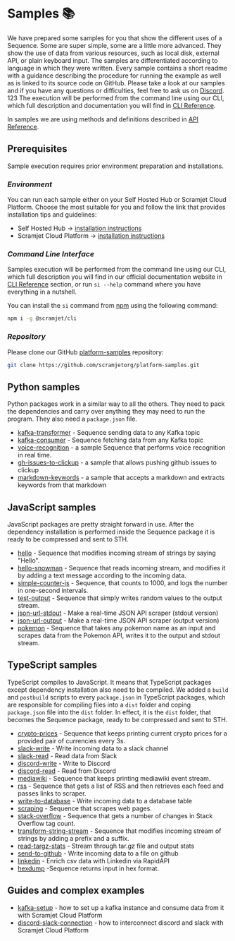 # Samples 📚

We have prepared some samples for you that show the different uses of a Sequence. Some are super simple, some are a little more advanced. They show the use of data from various resources, such as local disk, external API, or plain keyboard input.  The samples are differentiated according to language in which they were written. Every sample contains a short readme with a guidance describing the procedure for running the example as well as is linked to its source code on GitHub. Please take a look at our samples and if you have any questions or difficulties, feel free to ask us on [Discord](https://bit.ly/discordwww).
123
The execution will be performed from the command line using our CLI, which full description and documentation you will find in [CLI Reference](./cli-reference).

In samples we are using methods and definitions described in [API Reference](./api-reference).

## Prerequisites

Sample execution requires prior environment preparation and installations.

### *Environment*

You can run each sample either on your Self Hosted Hub or Scramjet Cloud Platform. Choose the most suitable for you and follow the link that provides installation tips and guidelines:

- Self Hosted Hub → [installation instructions](https://docs.scramjet.org/platform/self-hosted-installation)
- Scramjet Cloud Platform → [installation instructions](https://docs.scramjet.org/platform/quick-start)

### *Command Line Interface*

Samples execution will be performed from the command line using our CLI, which full description you will find in our official documentation website in [CLI Reference](https://docs.scramjet.org/platform/cli-reference) section, or run `si --help` command where you have everything in a nutshell.

You can install the `si` command from [npm](https://docs.npmjs.com/downloading-and-installing-node-js-and-npm) using the following command:

```bash
npm i -g @scramjet/cli
```

### *Repository*

Please clone our GitHub [platform-samples](https://github.com/scramjetorg/platform-samples) repository:

```bash
git clone https://github.com/scramjetorg/platform-samples.git
```

## Python samples

Python packages work in a similar way to all the others. They need to pack the dependencies and carry over anything they may need to run the program. They also need a `package.json` file.

- [kafka-transformer](python/kafka-transformer/) - Sequence sending data to any Kafka topic
- [kafka-consumer](python/kafka-consumer/) - Sequence fetching data from any Kafka topic
- [voice-recognition](python/voice-recognition) - a sample Sequence that performs voice recognition in real time.
- [gh-issues-to-clickup](python/gh-issues-to-clickup) - a sample that allows pushing github issues to clickup
- [markdown-keywords](python/markdown-keywords) - a sample that accepts a markdown and extracts keywords from that markdown

## JavaScript samples

JavaScript packages are pretty straight forward in use. After the dependency installation is performed inside the Sequence package it is ready to be compressed and sent to STH.

- [hello](javascript/hello) - Sequence that modifies incoming stream of strings by saying "Hello".
- [hello-snowman](javascript/hello-snowman) - Sequence that reads incoming stream, and modifies it by adding a text message according to the incoming data.
- [simple-counter-js](javascript/simple-counter-js) - Sequence, that counts to 1000, and logs the number in one-second intervals.
- [test-output](javascript/test-output) - Sequence that simply writes random values to the output stream.
- [json-url-stdout](javascript/json-url-stdout/) - Make a real-time JSON API scraper (stdout version)
- [json-url-output](javascript/json-url-output/) - Make a real-time JSON API scraper (output version)
- [pokemon](javascript/pokemon/) - Sequence that takes any pokemon name as an input and scrapes data from the Pokemon API, writes it to the output and stdout stream.

## TypeScript samples

TypeScript compiles to JavaScript. It means that TypeScript packages except dependency installation also need to be compiled. We added a `build` and `postbuild` scripts to every `package.json` in TypeScript packages, which are responsible for compiling files into a `dist` folder and coping `package.json` file into the `dist` folder. In effect, it is the `dist` folder, that becomes the Sequence package, ready to be compressed and sent to STH.

- [crypto-prices](typescript/crypto-prices) - Sequence that keeps printing current crypto prices for a provided pair of currencies every 3s.
- [slack-write](typescript/slack-write/) - Write incoming data to a slack channel
- [slack-read](typescript/slack-read/) - Read data from Slack
- [discord-write](typescript/discord-write/) - Write to Discord
- [discord-read](typescript/discord-read/) - Read from Discord
- [mediawiki](typescript/mediawiki) - Sequence that keeps printing mediawiki event stream.
- [rss](typescript/rss) - Sequence that gets a list of RSS and then retrieves each feed and passes links to scraper.
- [write-to-database](typescript/write-to-database/) - Write incoming data to a database table
- [scraping](typescript/scraping) - Sequence that scrapes web pages.
- [stack-overflow](typescript/stack-overflow) - Sequence that gets a number of changes in Stack Overflow tag count.
- [transform-string-stream](typescript/transform-string-stream) - Sequence that modifies incoming stream of strings by adding a prefix and a suffix.
- [read-targz-stats](typescript/read-targz-stats/) - Stream through tar.gz file and output stats
- [send-to-github](typescript/send-to-github/) - Write incoming data to a file on github
- [linkedin](typescript/linkedin/) - Enrich csv data with Linkedin via RapidAPI
- [hexdump](typescript/hexdump/) -Sequence returns input in hex format.

## Guides and complex examples

- [kafka-setup](guides/kafka-setup/) - how to set up a kafka instance and consume data from it with Scramjet Cloud Platform
- [discord-slack-connection](guides/discord-slack-connection/) - how to interconnect discord and slack with Scramjet Cloud Platform
